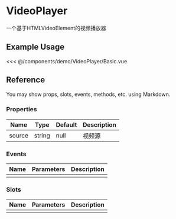 <script setup>
import Basic from './demo/VideoPlayer/Basic.vue'
</script>
# VideoPlayer
一个基于HTMLVideoElement的视频播放器

## Example Usage
<DemoContainer>
  <Basic/>
</DemoContainer>

<<< @/components/demo/VideoPlayer/Basic.vue

## Reference

You may show props, slots, events, methods, etc. using Markdown.

### Properties

| Name | Type   | Default | Description    |
| ---- | ------ | ------- | -------------- |
| source  | string | null    | 视频源 |

### Events

| Name | Parameters | Description |
| ---- | ---------- | ----------- |
|      |            |             |

### Slots

| Name | Parameters | Description |
| ---- | ---------- | ----------- |
|      |            |             |


